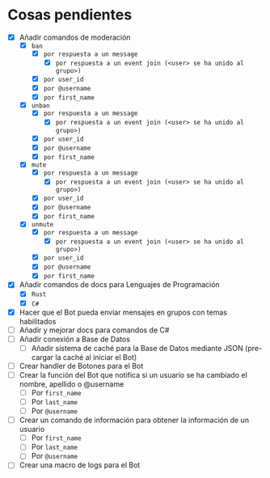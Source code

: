 # Cosas pendientes

- [x] Añadir comandos de moderación
  - [x] `ban`
    - [x] `por respuesta a un message`
      - [x] `por respuesta a un event join (<user> se ha unido al grupo>)`
    - [x] `por user_id`
    - [x] `por @username`
    - [x] `por first_name`
  - [x] `unban`
      - [x] `por respuesta a un message`
        - [x] `por respuesta a un event join (<user> se ha unido al grupo>)`
      - [x] `por user_id`
      - [x] `por @username`
      - [x] `por first_name` 
  - [x] `mute`
      - [x] `por respuesta a un message`
        - [x] `por respuesta a un event join (<user> se ha unido al grupo>)` 
      - [x] `por user_id`
      - [x] `por @username`
      - [x] `por first_name`
  - [x] `unmute`
      - [x] `por respuesta a un message`
        - [x] `por respuesta a un event join (<user> se ha unido al grupo>)`
      - [x] `por user_id`
      - [x] `por @username`
      - [x] `por first_name`
- [x] Añadir comandos de docs para Lenguajes de Programación
  - [x] `Rust` 
  - [x] `C#`
- [x] Hacer que el Bot pueda enviar mensajes en grupos con temas habilitados 
- [ ] Añadir y mejorar docs para comandos de C#
- [ ] Añadir conexión a Base de Datos
  - [ ] Añadir sistema de caché para la Base de Datos mediante JSON (pre-cargar la caché al iniciar el Bot)
- [ ] Crear handler de Botones para el Bot
- [ ] Crear la función del Bot que notifica si un usuario se ha cambiado el nombre, apellido o @username
  - [ ] Por `first_name`
  - [ ] Por `last_name`
  - [ ] Por `@username`
- [ ] Crear un comando de información para obtener la información de un usuario
  - [ ] Por `first_name`
  - [ ] Por `last_name`
  - [ ] Por `@username`
- [ ] Crear una macro de logs para el Bot